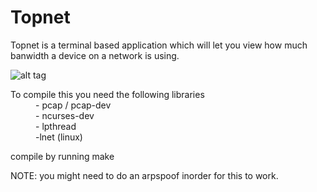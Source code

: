 # Topnet
Topnet is a terminal based application which will let you view how much banwidth a device on a network is using.


![alt tag](http://i.imgur.com/LCqKqGv.png)

<dl>
  <dt>To compile this you need the following libraries</dt>
  <dd>- pcap / pcap-dev</dd>
  <dd>- ncurses-dev</dd>
  <dd>- lpthread</dd>
  <dd>-lnet (linux)</dd>
 </dl>

compile by running make

NOTE: you might need to do an arpspoof inorder for this to work.
